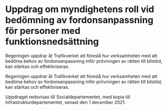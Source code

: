 # Uppdrag om myndighetens roll vid bedömning av fordonsanpassning för personer med funktionsnedsättning

Regeringen uppdrar åt Trafikverket att föreslå hur verksamheten med att bedöma behov av fordonsanpassning inför prövningen av rätten till bilstöd, kan stärkas och effektiviseras.

Regeringen uppdrar åt Trafikverket att föreslå hur verksamheten med att bedöma behov av fordonsanpassning inför prövningen av rätten till bilstöd, kan stärkas och effektiviseras.

Uppdraget redovisas till Socialdepartementet, med kopia till Infrastrukturdepartementet, senast den 1 december 2021.
